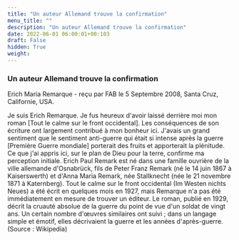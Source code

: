 ```yaml
---
title: "Un auteur Allemand trouve la confirmation"
menu_title: ""
description: "Un auteur Allemand trouve la confirmation"
date: 2022-06-01 06:00:01+00:103
draft: False
hidden: True
weight:
---
```

### Un auteur Allemand trouve la confirmation

Erich Maria Remarque - reçu par FAB le 5 Septembre 2008, Santa Cruz, Californie, USA.

Je suis Erich Remarque.
Je fus heureux d'avoir laissé derrière moi mon roman [Tout le calme sur le front occidental]. Les conséquences de son écriture ont largement contribué à mon bonheur ici.
J'avais un grand sentiment que le sentiment anti-guerre qui était si intense après la guerre [Première Guerre mondiale] porterait des fruits et apporterait la plénitude. Ce que j'ai appris ici, sur le plan de Dieu pour la terre, confirme ma perception initiale.
Erich Paul Remark est né dans une famille ouvrière de la ville allemande d'Osnabrück, fils de Peter Franz Remark (né le 14 juin 1867 à Kaiserswerth) et d'Anna Maria Remark, née Stallknecht (née le 21 novembre 1871 à Katernberg).
Tout le calme sur le front occidental (Im Westen nichts Neues) a été écrit en quelques mois en 1927, mais Remarque n'a pas été immédiatement en mesure de trouver un éditeur. Le roman, publié en 1929, décrit la cruauté absolue de la guerre du point de vue d'un soldat de vingt ans. Un certain nombre d'œuvres similaires ont suivi ; dans un langage simple et émotif, elles décrivaient la guerre et les années d'après-guerre. (Source : Wikipedia)
